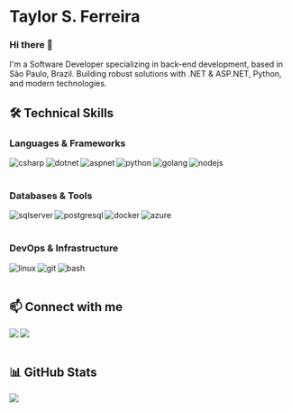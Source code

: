 # Taylor S. Ferreira

### Hi there 👋 
I'm a Software Developer specializing in back-end development, based in São Paulo, Brazil.
Building robust solutions with .NET & ASP.NET, Python, and modern technologies.

## 🛠 Technical Skills

### Languages & Frameworks
<div>
<img align="left" alt="csharp" src="https://img.shields.io/badge/C%23-239120?style=for-the-badge&logo=c-sharp&logoColor=white" />
<img align="left" alt="dotnet" src="https://img.shields.io/badge/.NET-512BD4?style=for-the-badge&logo=dotnet&logoColor=white" />
<img align="left" alt="aspnet" src="https://img.shields.io/badge/ASP.NET-512BD4?style=for-the-badge&logo=dotnet&logoColor=white" />
<img align="left" alt="python" src="https://img.shields.io/badge/Python-3776AB?style=for-the-badge&logo=python&logoColor=white" />
<img align="left" alt="golang" src="https://img.shields.io/badge/Go-00ADD8?style=for-the-badge&logo=go&logoColor=white" />
<img align="left" alt="nodejs" src="https://img.shields.io/badge/Node.js-43853D?style=for-the-badge&logo=node.js&logoColor=white" />
</div>

<br><br>

### Databases & Tools
<div>
<img align="left" alt="sqlserver" src="https://img.shields.io/badge/Microsoft_SQL_Server-CC2927?style=for-the-badge&logo=microsoft-sql-server&logoColor=white" />
<img align="left" alt="postgresql" src="https://img.shields.io/badge/PostgreSQL-316192?style=for-the-badge&logo=postgresql&logoColor=white" />
<img align="left" alt="docker" src="https://img.shields.io/badge/Docker-2496ED?style=for-the-badge&logo=docker&logoColor=white" />
<img align="left" alt="azure" src="https://img.shields.io/badge/Azure-0078D4?style=for-the-badge&logo=microsoftazure&logoColor=white" />
</div>

<br><br>

### DevOps & Infrastructure
<div>
<img align="left" alt="linux" src="https://img.shields.io/badge/Linux-FCC624?style=for-the-badge&logo=linux&logoColor=black" />
<img align="left" alt="git" src="https://img.shields.io/badge/Git-F05032?style=for-the-badge&logo=git&logoColor=white" />
<img align="left" alt="bash" src="https://img.shields.io/badge/Bash-4EAA25?style=for-the-badge&logo=gnu-bash&logoColor=white" />
</div>

<br><br>

## 📫 Connect with me
<div>
<a href="mailto:otaylorferreira78@gmail.com">
<img align="left" src="https://img.shields.io/badge/Gmail-D14836?style=for-the-badge&logo=gmail&logoColor=white"/>
</a>
<a href="https://www.linkedin.com/in/taylors42/">
<img align="left" src="https://img.shields.io/badge/linkedin-%230077B5.svg?style=for-the-badge&logo=linkedin&logoColor=white">
</a>
</div>

<br><br>

## 📊 GitHub Stats
<a href="https://github.com/anuraghazra/github-readme-stats">
<img align="center" src="https://github-readme-stats.vercel.app/api/top-langs/?username=taylors42&layout=compact&theme=buefy&hide_border=false" />
</a>
